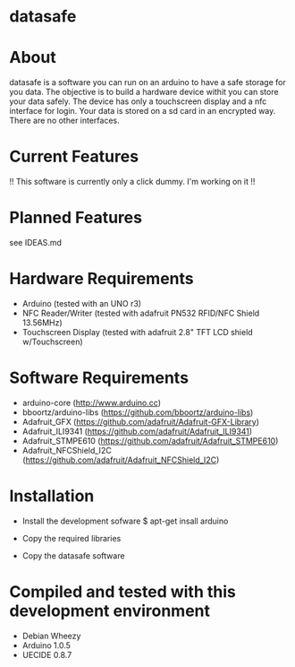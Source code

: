 datasafe
========

# About

datasafe is a software you can run on an arduino to have a safe storage for you data. 
The objective is to build a hardware device withit you can store your data safely. 
The device has only a touchscreen display and a nfc interface for login. 
Your data is stored on a sd card in an encrypted way. There are no other interfaces.



# Current Features

!! This software is currently only a click dummy. I'm working on it !!



# Planned Features

see IDEAS.md



# Hardware Requirements

* Arduino 		(tested with an UNO r3)
* NFC Reader/Writer 	(tested with adafruit PN532 RFID/NFC Shield 13.56MHz)
* Touchscreen Display 	(tested with adafruit 2.8" TFT LCD shield w/Touchscreen)



# Software Requirements 

* arduino-core 			(http://www.arduino.cc)
* bboortz/arduino-libs 		(https://github.com/bboortz/arduino-libs)
* Adafruit_GFX			(https://github.com/adafruit/Adafruit-GFX-Library)
* Adafruit_ILI9341		(https://github.com/adafruit/Adafruit_ILI9341)
* Adafruit_STMPE610		(https://github.com/adafruit/Adafruit_STMPE610)
* Adafruit_NFCShield_I2C	(https://github.com/adafruit/Adafruit_NFCShield_I2C)



# Installation

* Install the development sofware
$ apt-get insall arduino

* Copy the required libraries
* Copy the datasafe software



# Compiled and tested with this development environment

* Debian Wheezy
* Arduino 1.0.5
* UECIDE 0.8.7


